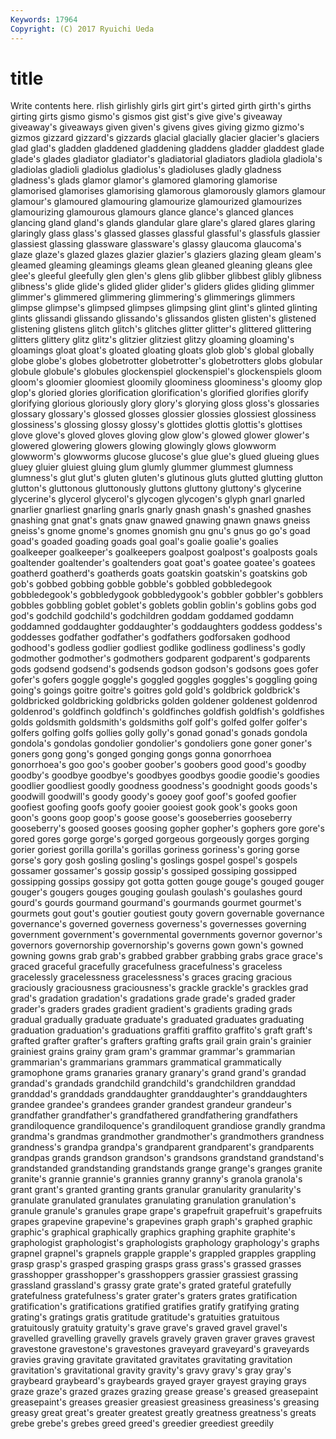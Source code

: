 ```yaml
---
Keywords: 17964 
Copyright: (C) 2017 Ryuichi Ueda
---
```


# title

Write contents here.
rlish
girlishly girls girt girt's girted girth girth's girths girting girts
gismo gismo's gismos gist gist's give give's giveaway giveaway's giveaways
given given's givens gives giving gizmo gizmo's gizmos gizzard gizzard's
gizzards glacial glacially glacier glacier's glaciers glad glad's gladden gladdened
gladdening gladdens gladder gladdest glade glade's glades gladiator gladiator's gladiatorial
gladiators gladiola gladiola's gladiolas gladioli gladiolus gladiolus's gladioluses gladly gladness
gladness's glads glamor glamor's glamored glamoring glamorise glamorised glamorises glamorising
glamorous glamorously glamors glamour glamour's glamoured glamouring glamourize glamourized glamourizes
glamourizing glamourous glamours glance glance's glanced glances glancing gland gland's
glands glandular glare glare's glared glares glaring glaringly glass glass's
glassed glasses glassful glassful's glassfuls glassier glassiest glassing glassware glassware's
glassy glaucoma glaucoma's glaze glaze's glazed glazes glazier glazier's glaziers
glazing gleam gleam's gleamed gleaming gleamings gleams glean gleaned gleaning
gleans glee glee's gleeful gleefully glen glen's glens glib glibber
glibbest glibly glibness glibness's glide glide's glided glider glider's gliders
glides gliding glimmer glimmer's glimmered glimmering glimmering's glimmerings glimmers glimpse
glimpse's glimpsed glimpses glimpsing glint glint's glinted glinting glints glissandi
glissando glissando's glissandos glisten glisten's glistened glistening glistens glitch glitch's
glitches glitter glitter's glittered glittering glitters glittery glitz glitz's glitzier
glitziest glitzy gloaming gloaming's gloamings gloat gloat's gloated gloating gloats
glob glob's global globally globe globe's globes globetrotter globetrotter's globetrotters
globs globular globule globule's globules glockenspiel glockenspiel's glockenspiels gloom gloom's
gloomier gloomiest gloomily gloominess gloominess's gloomy glop glop's gloried glories
glorification glorification's glorified glorifies glorify glorifying glorious gloriously glory glory's
glorying gloss gloss's glossaries glossary glossary's glossed glosses glossier glossies
glossiest glossiness glossiness's glossing glossy glossy's glottides glottis glottis's glottises
glove glove's gloved gloves gloving glow glow's glowed glower glower's
glowered glowering glowers glowing glowingly glows glowworm glowworm's glowworms glucose
glucose's glue glue's glued glueing glues gluey gluier gluiest gluing
glum glumly glummer glummest glumness glumness's glut glut's gluten gluten's
glutinous gluts glutted glutting glutton glutton's gluttonous gluttonously gluttons gluttony
gluttony's glycerine glycerine's glycerol glycerol's glycogen glycogen's glyph gnarl gnarled
gnarlier gnarliest gnarling gnarls gnarly gnash gnash's gnashed gnashes gnashing
gnat gnat's gnats gnaw gnawed gnawing gnawn gnaws gneiss gneiss's
gnome gnome's gnomes gnomish gnu gnu's gnus go go's goad
goad's goaded goading goads goal goal's goalie goalie's goalies goalkeeper
goalkeeper's goalkeepers goalpost goalpost's goalposts goals goaltender goaltender's goaltenders goat
goat's goatee goatee's goatees goatherd goatherd's goatherds goats goatskin goatskin's
goatskins gob gob's gobbed gobbing gobble gobble's gobbled gobbledegook gobbledegook's
gobbledygook gobbledygook's gobbler gobbler's gobblers gobbles gobbling goblet goblet's goblets
goblin goblin's goblins gobs god god's godchild godchild's godchildren goddam
goddamed goddamn goddamned goddaughter goddaughter's goddaughters goddess goddess's goddesses godfather
godfather's godfathers godforsaken godhood godhood's godless godlier godliest godlike godliness
godliness's godly godmother godmother's godmothers godparent godparent's godparents gods godsend
godsend's godsends godson godson's godsons goes gofer gofer's gofers goggle
goggle's goggled goggles goggles's goggling going going's goings goitre goitre's
goitres gold gold's goldbrick goldbrick's goldbricked goldbricking goldbricks golden goldener
goldenest goldenrod goldenrod's goldfinch goldfinch's goldfinches goldfish goldfish's goldfishes golds
goldsmith goldsmith's goldsmiths golf golf's golfed golfer golfer's golfers golfing
golfs gollies golly golly's gonad gonad's gonads gondola gondola's gondolas
gondolier gondolier's gondoliers gone goner goner's goners gong gong's gonged
gonging gongs gonna gonorrhoea gonorrhoea's goo goo's goober goober's goobers
good good's goodby goodby's goodbye goodbye's goodbyes goodbys goodie goodie's
goodies goodlier goodliest goodly goodness goodness's goodnight goods goods's goodwill
goodwill's goody goody's gooey goof goof's goofed goofier goofiest goofing
goofs goofy gooier gooiest gook gook's gooks goon goon's goons
goop goop's goose goose's gooseberries gooseberry gooseberry's goosed gooses goosing
gopher gopher's gophers gore gore's gored gores gorge gorge's gorged
gorgeous gorgeously gorges gorging gorier goriest gorilla gorilla's gorillas goriness
goriness's goring gorse gorse's gory gosh gosling gosling's goslings gospel
gospel's gospels gossamer gossamer's gossip gossip's gossiped gossiping gossipped gossipping
gossips gossipy got gotta gotten gouge gouge's gouged gouger gouger's
gougers gouges gouging goulash goulash's goulashes gourd gourd's gourds gourmand
gourmand's gourmands gourmet gourmet's gourmets gout gout's goutier goutiest gouty
govern governable governance governance's governed governess governess's governesses governing government
government's governmental governments governor governor's governors governorship governorship's governs gown
gown's gowned gowning gowns grab grab's grabbed grabber grabbing grabs
grace grace's graced graceful gracefully gracefulness gracefulness's graceless gracelessly gracelessness
gracelessness's graces gracing gracious graciously graciousness graciousness's grackle grackle's grackles
grad grad's gradation gradation's gradations grade grade's graded grader grader's
graders grades gradient gradient's gradients grading grads gradual gradually graduate
graduate's graduated graduates graduating graduation graduation's graduations graffiti graffito graffito's
graft graft's grafted grafter grafter's grafters grafting grafts grail grain
grain's grainier grainiest grains grainy gram gram's grammar grammar's grammarian
grammarian's grammarians grammars grammatical grammatically gramophone grams granaries granary granary's
grand grand's grandad grandad's grandads grandchild grandchild's grandchildren granddad granddad's
granddads granddaughter granddaughter's granddaughters grandee grandee's grandees grander grandest grandeur
grandeur's grandfather grandfather's grandfathered grandfathering grandfathers grandiloquence grandiloquence's grandiloquent grandiose
grandly grandma grandma's grandmas grandmother grandmother's grandmothers grandness grandness's grandpa
grandpa's grandparent grandparent's grandparents grandpas grands grandson grandson's grandsons grandstand
grandstand's grandstanded grandstanding grandstands grange grange's granges granite granite's grannie
grannie's grannies granny granny's granola granola's grant grant's granted granting
grants granular granularity granularity's granulate granulated granulates granulating granulation granulation's
granule granule's granules grape grape's grapefruit grapefruit's grapefruits grapes grapevine
grapevine's grapevines graph graph's graphed graphic graphic's graphical graphically graphics
graphing graphite graphite's graphologist graphologist's graphologists graphology graphology's graphs grapnel
grapnel's grapnels grapple grapple's grappled grapples grappling grasp grasp's grasped
grasping grasps grass grass's grassed grasses grasshopper grasshopper's grasshoppers grassier
grassiest grassing grassland grassland's grassy grate grate's grated grateful gratefully
gratefulness gratefulness's grater grater's graters grates gratification gratification's gratifications gratified
gratifies gratify gratifying grating grating's gratings gratis gratitude gratitude's gratuities
gratuitous gratuitously gratuity gratuity's grave grave's graved gravel gravel's gravelled
gravelling gravelly gravels gravely graven graver graves gravest gravestone gravestone's
gravestones graveyard graveyard's graveyards gravies graving gravitate gravitated gravitates gravitating
gravitation gravitation's gravitational gravity gravity's gravy gravy's gray gray's graybeard
graybeard's graybeards grayed grayer grayest graying grays graze graze's grazed
grazes grazing grease grease's greased greasepaint greasepaint's greases greasier greasiest
greasiness greasiness's greasing greasy great great's greater greatest greatly greatness
greatness's greats grebe grebe's grebes greed greed's greedier greediest greedily
